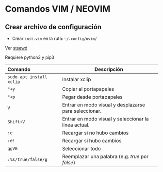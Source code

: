 # Comandos VIM / NEOVIM 


## Crear archivo de configuración

- Crear `init.vim` en la ruta: `~/.config/nvim/`

Ver [stsewd](https://stsewd.dev/posts/neovim-installation-configuration/)

Requiere python3 y pip3


| Comando                  | Descripción                                           |
|:-------------------------|-------------------------------------------------------|
| `sudo apt install xclip` | Instalar xclip                                        | 
| `"+y`                    | Copiar al portapapeles                                | 
| `"+p`                    | Pegar desde portapapeles                              | 
| `V`                      | Entrar en modo visual y desplazarse para seleccionar. |
| `Shift+V`                | Entrar en modo visual y seleccionar la línea actual.  | 
| `:e`                     | Recargar si no hubo cambios                           |
| `:e!`                    | Recargar si hubo cambios                              | 
| `ggVG`                   | Seleccionar todo                                      |
| `:%s/true/false/g`       | Reemplazar una palabra (e.g. _true_ por _false_)      | 


